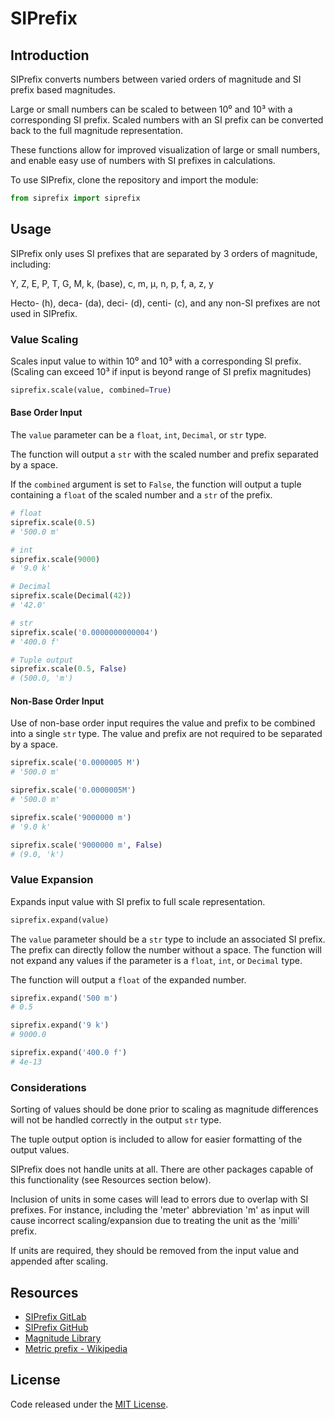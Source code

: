 # SIPrefix
## Introduction
SIPrefix converts numbers between varied orders of magnitude and SI prefix based magnitudes.

Large or small numbers can be scaled to between 10⁰ and 10³ with a corresponding SI prefix. Scaled numbers with an SI prefix can be converted back to the full magnitude representation.

These functions allow for improved visualization of large or small numbers, and enable easy use of numbers with SI prefixes in calculations.

To use SIPrefix, clone the repository and import the module:
```python
from siprefix import siprefix
```

## Usage
SIPrefix only uses SI prefixes that are separated by 3 orders of magnitude, including:

Y, Z, E, P, T, G, M, k, (base), c, m, µ, n, p, f, a, z, y

Hecto- (h), deca- (da), deci- (d), centi- (c), and any non-SI prefixes are not used in SIPrefix.

### Value Scaling
Scales input value to within 10⁰ and 10³ with a corresponding SI prefix. (Scaling can exceed 10³ if input is beyond range of SI prefix magnitudes)

```python
siprefix.scale(value, combined=True)
```

#### Base Order Input
The `value` parameter can be a `float`, `int`, `Decimal`, or `str` type.

The function will output a `str` with the scaled number and prefix separated by a space.

If the `combined` argument is set to `False`, the function will output a tuple containing a `float` of the scaled number and a `str` of the prefix.

```python
# float
siprefix.scale(0.5)
# '500.0 m'

# int
siprefix.scale(9000)
# '9.0 k'

# Decimal
siprefix.scale(Decimal(42))
# '42.0'

# str
siprefix.scale('0.0000000000004')
# '400.0 f'

# Tuple output
siprefix.scale(0.5, False)
# (500.0, 'm')
```

#### Non-Base Order Input
Use of non-base order input requires the value and prefix to be combined into a single `str` type. The value and prefix are not required to be separated by a space.

```python
siprefix.scale('0.0000005 M')
# '500.0 m'

siprefix.scale('0.0000005M')
# '500.0 m'

siprefix.scale('9000000 m')
# '9.0 k'

siprefix.scale('9000000 m', False)
# (9.0, 'k')
```

### Value Expansion
Expands input value with SI prefix to full scale representation.

```python
siprefix.expand(value)
```

The `value` parameter should be a `str` type to include an associated SI prefix. The prefix can directly follow the number without a space. The function will not expand any values if the parameter is a `float`, `int`, or `Decimal` type.

The function will output a `float` of the expanded number.

```python
siprefix.expand('500 m')
# 0.5

siprefix.expand('9 k')
# 9000.0

siprefix.expand('400.0 f')
# 4e-13
```

### Considerations
Sorting of values should be done prior to scaling as magnitude differences will not be handled correctly in the output `str` type.

The tuple output option is included to allow for easier formatting of the output values.

SIPrefix does not handle units at all. There are other packages capable of this functionality (see Resources section below).

Inclusion of units in some cases will lead to errors due to overlap with SI prefixes. For instance, including the 'meter' abbreviation 'm' as input will cause incorrect scaling/expansion due to treating the unit as the 'milli' prefix.

If units are required, they should be removed from the input value and appended after scaling.

## Resources
- [SIPrefix GitLab](https://gitlab.com/varjas/siprefix)
- [SIPrefix GitHub](https://github.com/varjas/siprefix)
- [Magnitude Library](https://github.com/juanre/magnitude)
- [Metric prefix - Wikipedia](https://wikipedia.org/wiki/Metric_prefix)

## License
Code released under the [MIT License](LICENSE.md).

